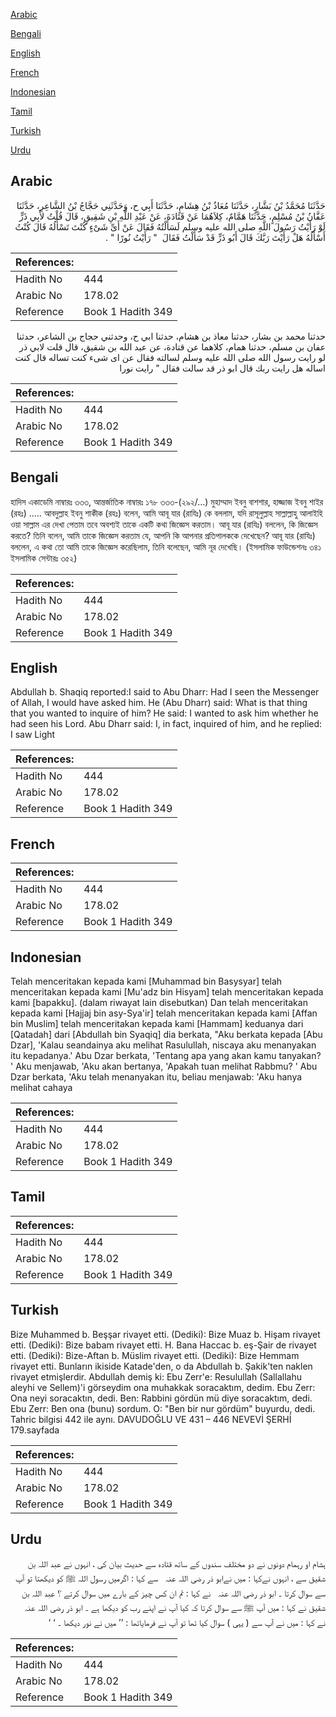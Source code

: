 [Arabic](#arabic)

[Bengali](#bengali)

[English](#english)

[French](#french)

[Indonesian](#indonesian)

[Tamil](#tamil)

[Turkish](#turkish)

[Urdu](#urdu)

## Arabic


<div dir="rtl" lang="ar" style={{fontSize:'larger',backgroundColor:'#f8f9fa',padding:20}}>
حَدَّثَنَا مُحَمَّدُ بْنُ بَشَّارٍ، حَدَّثَنَا مُعَاذُ بْنُ هِشَامٍ، حَدَّثَنَا أَبِي ح، وَحَدَّثَنِي حَجَّاجُ بْنُ الشَّاعِرِ، حَدَّثَنَا عَفَّانُ بْنُ مُسْلِمٍ، حَدَّثَنَا هَمَّامٌ، كِلاَهُمَا عَنْ قَتَادَةَ، عَنْ عَبْدِ اللَّهِ بْنِ شَقِيقٍ، قَالَ قُلْتُ لأَبِي ذَرٍّ لَوْ رَأَيْتُ رَسُولَ اللَّهِ صلى الله عليه وسلم لَسَأَلْتُهُ فَقَالَ عَنْ أَىِّ شَىْءٍ كُنْتَ تَسْأَلُهُ قَالَ كُنْتُ أَسْأَلُهُ هَلْ رَأَيْتَ رَبَّكَ قَالَ أَبُو ذَرٍّ قَدْ سَأَلْتُ فَقَالَ ‏ "‏ رَأَيْتُ نُورًا ‏"‏ ‏.‏
</div>
<div style={{backgroundColor:'#f8f9fa',padding:20, marginBottom: 10}}><table> <thead> <tr> <th>References:</th> <th></th> </tr> </thead> <tbody><tr><td>Hadith No</td><td>444</td></tr><tr><td>Arabic No</td><td>178.02</td></tr><tr><td>Reference</td><td>Book 1 Hadith 349</td></tr></tbody></table></div>


<div dir="rtl" lang="ar" style={{fontSize:'larger',backgroundColor:'#f8f9fa',padding:20}}>
حدثنا محمد بن بشار، حدثنا معاذ بن هشام، حدثنا ابي ح، وحدثني حجاج بن الشاعر، حدثنا عفان بن مسلم، حدثنا همام، كلاهما عن قتادة، عن عبد الله بن شقيق، قال قلت لابي ذر لو رايت رسول الله صلى الله عليه وسلم لسالته فقال عن اى شىء كنت تساله قال كنت اساله هل رايت ربك قال ابو ذر قد سالت فقال " رايت نورا
</div>
<div style={{backgroundColor:'#f8f9fa',padding:20, marginBottom: 10}}><table> <thead> <tr> <th>References:</th> <th></th> </tr> </thead> <tbody><tr><td>Hadith No</td><td>444</td></tr><tr><td>Arabic No</td><td>178.02</td></tr><tr><td>Reference</td><td>Book 1 Hadith 349</td></tr></tbody></table></div>

## Bengali


<div dir="ltr" lang="bn" style={{fontSize:'larger',backgroundColor:'#f8f9fa',padding:20}}>
হাদিস একাডেমি নাম্বারঃ ৩৩৩, আন্তর্জাতিক নাম্বারঃ ১৭৮ ৩৩৩-(২৯২/...) মুহাম্মাদ ইবনু বাশশার, হাজ্জাজ ইবনু শাইর (রহঃ) ..... আবদুল্লাহ ইবনু শাকীক (রহঃ) বলেন, আমি আবূ যার (রাযিঃ) কে বললাম, যদি রাসূলুল্লাহ সাল্লাল্লাহু আলাইহি ওয়া সাল্লাম এর দেখা পেতাম তবে অবশ্যই তাকে একটি কথা জিজ্ঞেস করতাম। আবূ যার (রাযিঃ) বললেন, কি জিজ্ঞেস করতে? তিনি বলেন, আমি তাকে জিজ্ঞেস করতাম যে, আপনি কি আপনার প্রতিপালককে দেখেছেন? আবূ যার (রাযিঃ) বললেন, এ কথা তো আমি তাকে জিজ্ঞেস করেছিলাম, তিনি বলেছেন, আমি নূর দেখেছি। (ইসলামিক ফাউন্ডেশনঃ ৩৪১ ইসলামিক সেন্টারঃ ৩৫২)
</div>
<div style={{backgroundColor:'#f8f9fa',padding:20, marginBottom: 10}}><table> <thead> <tr> <th>References:</th> <th></th> </tr> </thead> <tbody><tr><td>Hadith No</td><td>444</td></tr><tr><td>Arabic No</td><td>178.02</td></tr><tr><td>Reference</td><td>Book 1 Hadith 349</td></tr></tbody></table></div>

## English


<div dir="ltr" lang="en" style={{fontSize:'larger',backgroundColor:'#f8f9fa',padding:20}}>
Abdullah b. Shaqiq reported:I said to Abu Dharr: Had I seen the Messenger of Allah, I would have asked him. He (Abu Dharr) said: What is that thing that you wanted to inquire of him? He said: I wanted to ask him whether he had seen his Lord. Abu Dharr said: I, in fact, inquired of him, and he replied: I saw Light
</div>
<div style={{backgroundColor:'#f8f9fa',padding:20, marginBottom: 10}}><table> <thead> <tr> <th>References:</th> <th></th> </tr> </thead> <tbody><tr><td>Hadith No</td><td>444</td></tr><tr><td>Arabic No</td><td>178.02</td></tr><tr><td>Reference</td><td>Book 1 Hadith 349</td></tr></tbody></table></div>

## French


<div dir="ltr" lang="fr" style={{fontSize:'larger',backgroundColor:'#f8f9fa',padding:20}}>

</div>
<div style={{backgroundColor:'#f8f9fa',padding:20, marginBottom: 10}}><table> <thead> <tr> <th>References:</th> <th></th> </tr> </thead> <tbody><tr><td>Hadith No</td><td>444</td></tr><tr><td>Arabic No</td><td>178.02</td></tr><tr><td>Reference</td><td>Book 1 Hadith 349</td></tr></tbody></table></div>

## Indonesian


<div dir="ltr" lang="id" style={{fontSize:'larger',backgroundColor:'#f8f9fa',padding:20}}>
Telah menceritakan kepada kami [Muhammad bin Basysyar] telah menceritakan kepada kami [Mu'adz bin Hisyam] telah menceritakan kepada kami [bapakku]. (dalam riwayat lain disebutkan) Dan telah menceritakan kepada kami [Hajjaj bin asy-Sya'ir] telah menceritakan kepada kami [Affan bin Muslim] telah menceritakan kepada kami [Hammam] keduanya dari [Qatadah] dari [Abdullah bin Syaqiq] dia berkata, "Aku berkata kepada [Abu Dzar], 'Kalau seandainya aku melihat Rasulullah, niscaya aku menanyakan itu kepadanya.' Abu Dzar berkata, 'Tentang apa yang akan kamu tanyakan? ' Aku menjawab, 'Aku akan bertanya, 'Apakah tuan melihat Rabbmu? ' Abu Dzar berkata, 'Aku telah menanyakan itu, beliau menjawab: 'Aku hanya melihat cahaya
</div>
<div style={{backgroundColor:'#f8f9fa',padding:20, marginBottom: 10}}><table> <thead> <tr> <th>References:</th> <th></th> </tr> </thead> <tbody><tr><td>Hadith No</td><td>444</td></tr><tr><td>Arabic No</td><td>178.02</td></tr><tr><td>Reference</td><td>Book 1 Hadith 349</td></tr></tbody></table></div>

## Tamil


<div dir="ltr" lang="ta" style={{fontSize:'larger',backgroundColor:'#f8f9fa',padding:20}}>

</div>
<div style={{backgroundColor:'#f8f9fa',padding:20, marginBottom: 10}}><table> <thead> <tr> <th>References:</th> <th></th> </tr> </thead> <tbody><tr><td>Hadith No</td><td>444</td></tr><tr><td>Arabic No</td><td>178.02</td></tr><tr><td>Reference</td><td>Book 1 Hadith 349</td></tr></tbody></table></div>

## Turkish


<div dir="ltr" lang="tr" style={{fontSize:'larger',backgroundColor:'#f8f9fa',padding:20}}>
Bize Muhammed b. Beşşar rivayet etti. (Dediki): Bize Muaz b. Hişam rivayet etti. (Dediki): Bize babam rivayet etti. H. Bana Haccac b. eş-Şair de rivayet etti. (Dediki): Bize-Aftan b. Müslim rivayet etti. (Dediki): Bize Hemmam rivayet etti. Bunların ikiside Katade'den, o da Abdullah b. Şakik'ten naklen rivayet etmişlerdir. Abdullah demiş ki: Ebu Zerr'e: Resulullah (Sallallahu aleyhi ve Sellem)'i görseydim ona muhakkak soracaktım, dedim. Ebu Zerr: Ona neyi soracaktın, dedi. Ben: Rabbini gördün mü diye soracaktım, dedi. Ebu Zerr: Ben ona (bunu) sordum. O: "Ben bir nur gördüm" buyurdu, dedi. Tahric bilgisi 442 ile aynı. DAVUDOĞLU VE 431 – 446 NEVEVİ ŞERHİ 179.sayfada
</div>
<div style={{backgroundColor:'#f8f9fa',padding:20, marginBottom: 10}}><table> <thead> <tr> <th>References:</th> <th></th> </tr> </thead> <tbody><tr><td>Hadith No</td><td>444</td></tr><tr><td>Arabic No</td><td>178.02</td></tr><tr><td>Reference</td><td>Book 1 Hadith 349</td></tr></tbody></table></div>

## Urdu


<div dir="rtl" lang="ur" style={{fontSize:'larger',backgroundColor:'#f8f9fa',padding:20}}>
ہشام او رہمام دونوں نے دو مختلف سندوں کے ساتھ قتادہ سے حدیث بیان کی ، انہوں نے عبد اللہ بن شقیق سے ، انہوں نےکہا : میں نےابو ذر ‌رضی ‌اللہ ‌عنہ ‌ ‌ سے کہا : اگرمیں رسول اللہ ﷺ کو دیکھتا تو آپ سے سوال کرتا ۔ ابو ذر ‌رضی ‌اللہ ‌عنہ ‌ ‌ نے کہا : تم ان کس چیز کے بارے میں سوال کرتے ؟ عبد اللہ بن شقیق نے کہا : میں آپ ﷺ سے سوال کرتا کہ کیا آپ نے اپنے رب کو دیکھا ہے ۔ ابو ذر ‌رضی ‌اللہ ‌عنہ ‌ ‌ نے کہا : میں نے آپ سے ( یہی ) سوال کیا تھا تو آپ نے فرمایاتھا : ’’ میں نے نور دیکھا ۔ ‘ ‘
</div>
<div style={{backgroundColor:'#f8f9fa',padding:20, marginBottom: 10}}><table> <thead> <tr> <th>References:</th> <th></th> </tr> </thead> <tbody><tr><td>Hadith No</td><td>444</td></tr><tr><td>Arabic No</td><td>178.02</td></tr><tr><td>Reference</td><td>Book 1 Hadith 349</td></tr></tbody></table></div>
